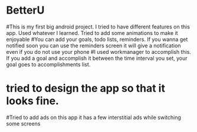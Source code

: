 # BetterU
#This is my first big android project. I tried to have different features on this app. Used whatever I learned. Tried to add some animations to make it enjoyable
#You can add your goals, todo lists, reminders. If you wanna get notified soon you can use the reminders screen it will give a notification even if you do not use your phone
#I used workmanager to accomplish this. If you add a goal and accomplish it between the time interval you set, your goal goes to accomplishments list. 
# tried to design the app so that it looks fine. 
#Tried to add ads on this app it has a few interstitial ads while switching some screens 
